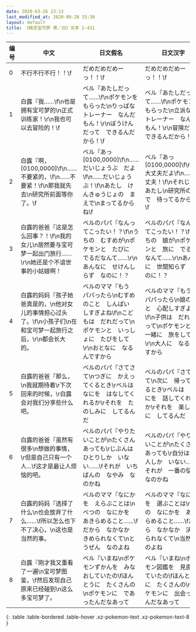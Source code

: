 ```yaml
---
date: 2020-03-26 23:13
last_modified_at: 2020-09-28 15:30
layout: default
title: 《精灵宝可梦 黑／白》文本 2-431
---
```

| 编号 | 中文 | 日文假名 | 日文汉字 |
| ---- | ---- | ---- | --- |
| 0 | 不行不行不行！！\f | だめだめだめーっ！！\f | だめだめだめーっ！！\f |
| 1 | 白露『我……\f\n也是拥有宝可梦的\n正式训练家！\r\n我也可以去冒险的！\f | ベル『あたしだって……\f\nポケモンを　もらった\nりっぱな　トレーナー　なんだもん！\r\nぼうけんだって　できるんだから！\f | ベル『あたしだって……\f\nポケモンを　もらった\n立派な　トレーナー　なんだもん！\r\n冒険だって　できるんだから！\f |
| 2 | 白露『啊，[0100,0000]\f\n……不要紧的，\f\n……不要紧！\f\n那我就先去\n研究所前面等你了。\f | ベル『あっ　[0100,0000]\f\n……だいじょうぶ　だよ\f\n……だいじょうぶ！\f\nあたし　けんきゅうじょの　まえで\nまってるからね\f | ベル『あっ　[0100,0000]\f\n……大丈夫だよ\f\n……大丈夫！\f\nそれじゃ　あたし\n研究所の前で　待ってるからね\f |
| 3 | 白露的爸爸『这是怎么回事？！\f\n我的女儿\n居然要与宝可梦一起出门旅行……\r\n她还是个不谙世事的小姑娘啊！ | ベルのパパ『なんってこったい！？\f\nうちの　むすめが\nポケモンと　たびに　でるだなんて……\r\nあんなに　せけんしらず　なのに！？ | ベルのパパ『なんってこったい！？\f\nうちの　娘が\nポケモンと　旅に　でるだなんて……\r\nあんなに　世間知らず　なのに！？ |
| 4 | 白露的妈妈『孩子她爸真是的，\n他对女儿的事情担心过头了。\f\n小孩子们\n在和宝可梦一起旅行之后，\r\n都会长大的。 | ベルのママ『もう　パパったら\nむすめのこと　しんぱい　しすぎよね\f\nこどもは　だれだって\nポケモンと　いっしょに　たびをして\r\nおとなに　なるんですから | ベルのママ『もう　パパったら\n娘のこと　心配しすぎよね\f\n子供は　だれだって\nポケモンと　一緒に　旅をして\r\n大人に　なるんですから |
| 5 | 白露的爸爸『那么，\n我就期待着\r下次回来的时候，\r白露会对我们分享些什么吧。 | ベルのパパ『さてさて\nつぎに　かえってくるとき\rベルは　なにを　はなしてくれるか\rそれを　たのしみに　してるんだ | ベルのパパ『さてさて\n次に　帰ってくるとき\rベルは　なにを　話してくれるか\rそれを　楽しみに　してるんだ |
| 6 | 白露的爸爸『虽然有很多\n想做的事情，\r但是自己只有一个人…\f这才是最让人烦恼的吧。 | ベルのパパ『やりたいことが\nたくさん　あっても\rじぶんは　ひとりしか　いない……\fそれが　いちばんの　なやみ　なのかね | ベルのパパ『やりたいことが\nたくさん　あっても\r自分は　１人しか　いない……\fそれが　一番の悩み　なのかね |
| 7 | 白露的妈妈『选择了什么\n也会放弃了什么……\f所以怎么也下不了决心，\n这也是当然的事。 | ベルのママ『なにかを　えらぶことは\nべつの　なにかを　あきらめること……\fだから　なかなか　きめられなくて\nとうぜん　なのよね | ベルのママ『なにかを　選ぶことは\n別の　なにかを　あきらめること……\fだから　なかなか　決められなくて\n当然なのよね |
| 8 | 白露『刚才我又重看了一遍\n宝可梦图鉴，\f然后发现自己原来已经碰到\n这么多宝可梦了。 | ベル『いまね\nポケモンずかんを　みなおしていたの\fほんとうに　たくさんの\nポケモンに　であったんだなあって | ベル『いまね\nポケモン図鑑を　見直していたの\fほんとうに　たくさんの\nポケモンに　出会ったんだなあって |
{: .table .table-bordered .table-hover .xz-pokemon-text .xz-pokemon-text-8 }